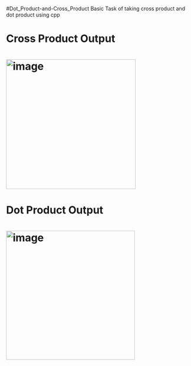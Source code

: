 #Dot_Product-and-Cross_Product
Basic Task of taking cross product and dot product using cpp

<h1>Cross Product Output<h1>
<img width="351" alt="image" src="https://user-images.githubusercontent.com/95617382/185728691-9df7de0d-75af-4ad8-8f15-9ca4b8b877c4.png">

<h1>Dot Product Output<h1>
<img width="349" alt="image" src="https://user-images.githubusercontent.com/95617382/185728697-1881c661-ebd3-4234-8071-81f2903cccc7.png">

